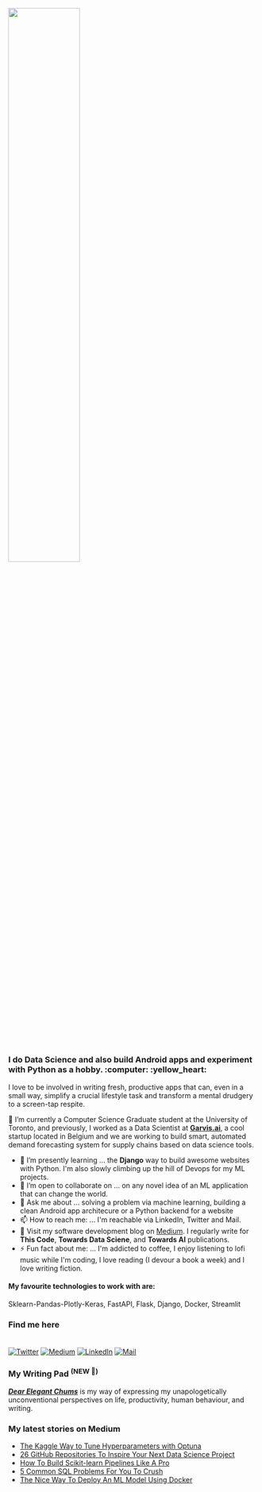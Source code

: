 <p  align="left" > <img width=53.5%  src="https://user-images.githubusercontent.com/34805906/94922526-0481e200-04d8-11eb-9300-e42c9bfea9f8.png"></p> 

<h3>I do Data Science and also build Android apps and experiment with Python as a hobby. :computer:  :yellow_heart: </h3>

I love to be involved in writing fresh, productive apps that can, even in a small way, simplify a crucial lifestyle task and transform a mental drudgery to a screen-tap respite.  

🔭 I’m currently a Computer Science Graduate student at the University of Toronto, and previously, I worked as a Data Scientist at [**Garvis.ai**](https://www.garvis.ai/), a cool startup located in Belgium and we are working to build smart, automated demand forecasting system for supply chains based on data science tools.

- 🌱 I’m presently learning ... the **Django** way to build awesome websites with Python. I'm also slowly climbing up the hill of Devops for my ML projects. 
- 👯 I’m open to collaborate on ... on any novel idea of an ML application that can change the world.
- 💬 Ask me about ... solving a problem via machine learning, building a clean Android app architecure or a Python backend for a website 
- 📫 How to reach me: ... I'm reachable via LinkedIn, Twitter and Mail.
- :book: Visit my software development blog on [Medium](https://medium.com/@ipom). I regularly write for **This Code**, **Towards Data Sciene**, and **Towards AI** publications. 
- ⚡ Fun fact about me: ... I'm addicted to coffee, I enjoy listening to lofi music while I'm coding, I love reading (I devour a book a week) and I love writing fiction. 

#### My favourite technologies to work with are:
Sklearn-Pandas-Plotly-Keras, FastAPI, Flask, Django, Docker, Streamlit


### Find me here <br><br>
<a href="https://twitter.com/intent/follow?screen_name=csandyash&tw_p=followbutton" target="_blank"><img alt="Twitter" src="https://img.shields.io/badge/twitter-%231DA1F2.svg?&style=for-the-badge&logo=twitter&logoColor=white" /></a>
<a href="https://medium.com/@ipom" target="_blank"><img alt="Medium" src="https://img.shields.io/badge/medium-%2312100E.svg?&style=for-the-badge&logo=medium&logoColor=white" /></a>
<a href="https://www.linkedin.com/in/yashprakash13" target="_blank"><img alt="LinkedIn" src="https://img.shields.io/badge/linkedin-%230077B5.svg?&style=for-the-badge&logo=linkedin&logoColor=white" /></a>
<a href="mailto:yash@yashprakash.com" target="_blank"><img alt="Mail" src="https://img.shields.io/badge/Gmail-D14836?style=for-the-badge&logo=gmail&logoColor=white"/></a>


### My Writing Pad <sup>(NEW 🥳)</sup>

[***Dear Elegant Chums***](https://medium.com/dear-elegant-chums) is my way of expressing my unapologetically unconventional perspectives on life, productivity, human behaviour, and writing.


 ### My latest stories on Medium
 - [The Kaggle Way to Tune Hyperparameters with Optuna](https://towardsdatascience.com/the-kaggle-way-to-tune-hyperparameters-with-optuna-285e59a0b95a?source=rss-9ba949960063------2)
 - [26 GitHub Repositories To Inspire Your Next Data Science Project](https://towardsdatascience.com/26-github-repositories-to-inspire-your-next-data-science-project-3023c24f4c3c?source=rss-9ba949960063------2)
 - [How To Build Scikit-learn Pipelines Like A Pro](https://towardsdatascience.com/how-to-build-scikit-learn-pipelines-like-a-pro-107c1ffec225?source=rss-9ba949960063------2)
 - [5 Common SQL Problems For You To Crush](https://towardsdatascience.com/5-common-sql-problems-for-you-to-crush-10a796258643?source=rss-9ba949960063------2)
 - [The Nice Way To Deploy An ML Model Using Docker](https://towardsdatascience.com/the-nice-way-to-deploy-an-ml-model-using-docker-91995f072fe8?source=rss-9ba949960063------2)